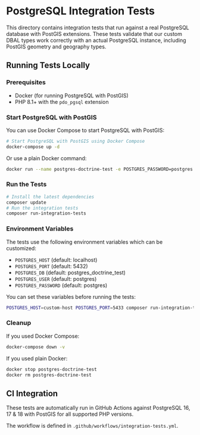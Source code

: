 # PostgreSQL Integration Tests

This directory contains integration tests that run against a real PostgreSQL database with PostGIS extensions. These tests validate that our custom DBAL types work correctly with an actual PostgreSQL instance, including PostGIS geometry and geography types.

## Running Tests Locally

### Prerequisites

- Docker (for running PostgreSQL with PostGIS)
- PHP 8.1+ with the `pdo_pgsql` extension

### Start PostgreSQL with PostGIS

You can use Docker Compose to start PostgreSQL with PostGIS:

```bash
# Start PostgreSQL with PostGIS using Docker Compose
docker-compose up -d
```

Or use a plain Docker command:

```bash
docker run --name postgres-doctrine-test -e POSTGRES_PASSWORD=postgres -e POSTGRES_USER=postgres -e POSTGRES_DB=postgres_doctrine_test -p 5432:5432 -d postgis/postgis:18-3.6-alpine
```

### Run the Tests

```bash
# Install the latest dependencies
composer update
# Run the integration tests
composer run-integration-tests
```

### Environment Variables

The tests use the following environment variables which can be customized:

- `POSTGRES_HOST` (default: localhost)
- `POSTGRES_PORT` (default: 5432)
- `POSTGRES_DB` (default: postgres_doctrine_test)
- `POSTGRES_USER` (default: postgres)
- `POSTGRES_PASSWORD` (default: postgres)

You can set these variables before running the tests:

```bash
POSTGRES_HOST=custom-host POSTGRES_PORT=5433 composer run-integration-tests
```

### Cleanup

If you used Docker Compose:

```bash
docker-compose down -v
```

If you used plain Docker:

```bash
docker stop postgres-doctrine-test
docker rm postgres-doctrine-test
```

## CI Integration

These tests are automatically run in GitHub Actions against PostgreSQL 16, 17 & 18 with PostGIS for all supported PHP versions.

The workflow is defined in `.github/workflows/integration-tests.yml`.
